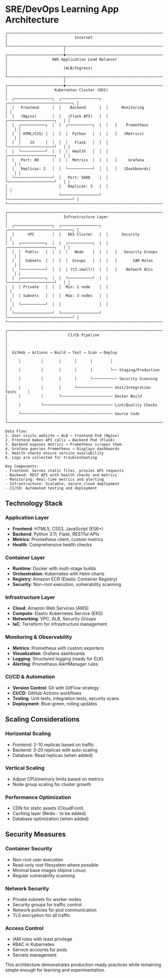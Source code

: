 # SRE/DevOps Learning App Architecture

```
┌─────────────────────────────────────────────────────────────────────────────┐
│                              Internet                                       │
└─────────────────────────┬───────────────────────────────────────────────────┘
                          │
┌─────────────────────────▼───────────────────────────────────────────────────┐
│                    AWS Application Load Balancer                           │
│                         (ALB/Ingress)                                      │
└─────────────────────────┬───────────────────────────────────────────────────┘
                          │
┌─────────────────────────▼───────────────────────────────────────────────────┐
│                     Kubernetes Cluster (EKS)                               │
│  ┌─────────────────┐  ┌─────────────────┐  ┌─────────────────────────────┐ │
│  │   Frontend      │  │    Backend      │  │      Monitoring             │ │
│  │   (Nginx)       │  │   (Flask API)   │  │   ┌─────────────────────┐   │ │
│  │  ┌───────────┐  │  │  ┌───────────┐  │  │   │    Prometheus      │   │ │
│  │  │ HTML/CSS/ │  │  │  │  Python   │  │  │   │   (Metrics)        │   │ │
│  │  │    JS     │  │  │  │   Flask   │  │  │   └─────────────────────┘   │ │
│  │  └───────────┘  │  │  │  Health   │  │  │   ┌─────────────────────┐   │ │
│  │   Port: 80      │  │  │  Metrics  │  │  │   │     Grafana         │   │ │
│  │   Replicas: 2   │  │  └───────────┘  │  │   │   (Dashboards)      │   │ │
│  └─────────────────┘  │   Port: 5000    │  │   └─────────────────────┘   │ │
│                       │   Replicas: 3   │  │                             │ │
│                       └─────────────────┘  └─────────────────────────────┘ │
└─────────────────────────────────────────────────────────────────────────────┘

┌─────────────────────────────────────────────────────────────────────────────┐
│                         Infrastructure Layer                                │
│  ┌─────────────────┐  ┌─────────────────┐  ┌─────────────────────────────┐ │
│  │      VPC        │  │   EKS Cluster   │  │      Security               │ │
│  │  ┌───────────┐  │  │  ┌───────────┐  │  │   ┌─────────────────────┐   │ │
│  │  │  Public   │  │  │  │   Node    │  │  │   │   Security Groups   │   │ │
│  │  │  Subnets  │  │  │  │  Groups   │  │  │   │       IAM Roles     │   │ │
│  │  └───────────┘  │  │  │ (t3.small)│  │  │   │    Network ACLs     │   │ │
│  │  ┌───────────┐  │  │  └───────────┘  │  │   └─────────────────────┘   │ │
│  │  │ Private   │  │  │  Min: 1 node    │  │                             │ │
│  │  │ Subnets   │  │  │  Max: 3 nodes   │  │                             │ │
│  │  └───────────┘  │  │                 │  │                             │ │
│  └─────────────────┘  └─────────────────┘  └─────────────────────────────┘ │
└─────────────────────────────────────────────────────────────────────────────┘

┌─────────────────────────────────────────────────────────────────────────────┐
│                           CI/CD Pipeline                                   │
│                                                                             │
│  GitHub → Actions → Build → Test → Scan → Deploy                           │
│     │         │       │      │      │        │                            │
│     │         │       │      │      │        └── Staging/Production       │
│     │         │       │      │      └─────────── Security Scanning        │
│     │         │       │      └──────────────── Unit/Integration Tests     │
│     │         │       └─────────────────────── Docker Build              │
│     │         └─────────────────────────────── Lint/Quality Checks       │
│     └───────────────────────────────────────── Source Code               │
└─────────────────────────────────────────────────────────────────────────────┘

Data Flow:
1. User visits website → ALB → Frontend Pod (Nginx)
2. Frontend makes API calls → Backend Pod (Flask)
3. Backend exposes metrics → Prometheus scrapes them
4. Grafana queries Prometheus → Displays dashboards
5. Health checks ensure service availability
6. Logs are collected for troubleshooting

Key Components:
- Frontend: Serves static files, proxies API requests
- Backend: REST API with health checks and metrics
- Monitoring: Real-time metrics and alerting
- Infrastructure: Scalable, secure cloud deployment
- CI/CD: Automated testing and deployment
```

## Technology Stack

### Application Layer
- **Frontend**: HTML5, CSS3, JavaScript (ES6+)
- **Backend**: Python 3.11, Flask, RESTful APIs
- **Metrics**: Prometheus client, custom metrics
- **Health**: Comprehensive health checks

### Container Layer
- **Runtime**: Docker with multi-stage builds
- **Orchestration**: Kubernetes with Helm charts
- **Registry**: Amazon ECR (Elastic Container Registry)
- **Security**: Non-root execution, vulnerability scanning

### Infrastructure Layer
- **Cloud**: Amazon Web Services (AWS)
- **Compute**: Elastic Kubernetes Service (EKS)
- **Networking**: VPC, ALB, Security Groups
- **IaC**: Terraform for infrastructure management

### Monitoring & Observability
- **Metrics**: Prometheus with custom exporters
- **Visualization**: Grafana dashboards
- **Logging**: Structured logging (ready for ELK)
- **Alerting**: Prometheus AlertManager rules

### CI/CD & Automation
- **Version Control**: Git with GitFlow strategy
- **CI/CD**: GitHub Actions workflows
- **Testing**: Unit tests, integration tests, security scans
- **Deployment**: Blue-green, rolling updates

## Scaling Considerations

### Horizontal Scaling
- Frontend: 2-10 replicas based on traffic
- Backend: 3-20 replicas with auto-scaling
- Database: Read replicas (when added)

### Vertical Scaling
- Adjust CPU/memory limits based on metrics
- Node group scaling for cluster growth

### Performance Optimization
- CDN for static assets (CloudFront)
- Caching layer (Redis - to be added)
- Database optimization (when added)

## Security Measures

### Container Security
- Non-root user execution
- Read-only root filesystem where possible
- Minimal base images (Alpine Linux)
- Regular vulnerability scanning

### Network Security
- Private subnets for worker nodes
- Security groups for traffic control
- Network policies for pod communication
- TLS encryption for all traffic

### Access Control
- IAM roles with least privilege
- RBAC in Kubernetes
- Service accounts for pods
- Secrets management

This architecture demonstrates production-ready practices while remaining simple enough for learning and experimentation.
